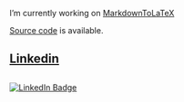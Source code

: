 I’m currently working on [MarkdownToLaTeX](https://pypi.org/project/MarkdownToLaTeX)  

[Source code](https://github.com/gitcordier/MarkdownToLaTeX) is available.
## 
## [Linkedin](https://www.linkedin.com/in/gabriel-cordier-58097494)
##
<a href="your-linkedin-URL">
    <img src="image.png" alt="LinkedIn Badge"/>
  </a>

